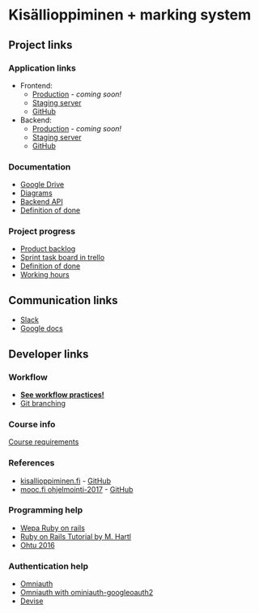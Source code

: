 # Kisällioppiminen + marking system

## Project links

### Application links
* Frontend: 
  * [Production]() - _coming soon!_
  * [Staging server](https://ohtukisalli.github.io/)
  * [GitHub](https://github.com/OhtuKisalli/ohtukisalli.github.io)
* Backend: 
  * [Production]() - _coming soon!_
  * [Staging server](https://pure-inlet-98383.herokuapp.com/)
  * [GitHub](https://github.com/OhtuKisalli/kisallioppiminen.server)

### Documentation
* [Google Drive](https://drive.google.com/drive/folders/0B7fEaEASCj_mRVAyd2lmMEdtZGM?usp=sharing)
* [Diagrams](https://drive.google.com/drive/folders/0B1wLG72sys_SQVBKSGFpNTJmX1E?usp=sharing)
* [Backend API](https://docs.google.com/document/d/1NivINt2Pj7I66VPD99HeDnT9LGFb32-2YCBa1Jmjv8w/edit?usp=sharing)
* [Definition of done](https://docs.google.com/document/d/1eTyUjT8rQvBWOGFAobeOJKGN3qU0LiBdK6p5i7BTWTQ/edit?usp=sharing)

### Project progress
* [Product backlog](https://docs.google.com/spreadsheets/d/1fngPoH89ZXEGQo65SlD75FXpr3f-YjzylzEgXCqN1jQ/edit?usp=sharing)
* [Sprint task board in trello](https://trello.com/b/Llh06XVS/ohtu-kisalli)
* [Definition of done](https://docs.google.com/document/d/1eTyUjT8rQvBWOGFAobeOJKGN3qU0LiBdK6p5i7BTWTQ/edit?usp=sharing)
* [Working hours](https://docs.google.com/spreadsheets/d/180-vFs-bMMX5TbqWguWX8CcJY1d9pP2HliAgFIHWH1I/edit?usp=sharing)

## Communication links

* [Slack](https://ohtu-k.slack.com/messages)
* [Google docs](https://drive.google.com/drive/folders/0B7fEaEASCj_mRVAyd2lmMEdtZGM?usp=sharing)

## Developer links

### Workflow

* **[See workflow practices!](https://github.com/OhtuKisalli/project-info/blob/master/workflow.md)**
* [Git branching](https://drive.google.com/file/d/0B1wLG72sys_SNkxEMENYNTAxam8/view?usp=sharing)

### Course info

[Course requirements](https://docs.google.com/document/d/1Kx2-jy9LbTXXGcDL0ziO4cdXuUNj7WXNTPc8mFP31KU/edit?usp=sharing)

### References

* [kisallioppiminen.fi](http://kisallioppiminen.fi/) - [GitHub](https://github.com/kisallioppiminen/kisallioppiminen.github.io)
* [mooc.fi ohjelmointi-2017](https://2017-ohjelmointi.github.io/) - [GitHub](https://github.com/2017-ohjelmointi/2017-ohjelmointi)

### Programming help

* [Wepa Ruby on rails](https://github.com/mluukkai/WebPalvelinohjelmointi2016)
* [Ruby on Rails Tutorial by M. Hartl](https://www.railstutorial.org/book)
* [Ohtu 2016](https://github.com/mluukkai/ohtu2016)

### Authentication help

* [Omniauth](https://github.com/omniauth/omniauth)
* [Omniauth with ominiauth-googleoauth2](https://github.com/zquestz/omniauth-google-oauth2)
* [Devise](plataformatec/devise)
